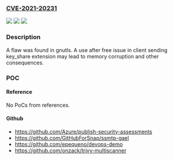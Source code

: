 ### [CVE-2021-20231](https://cve.mitre.org/cgi-bin/cvename.cgi?name=CVE-2021-20231)
![](https://img.shields.io/static/v1?label=Product&message=gnutls&color=blue)
![](https://img.shields.io/static/v1?label=Version&message=n%2Fa&color=blue)
![](https://img.shields.io/static/v1?label=Vulnerability&message=CWE-416&color=brighgreen)

### Description

A flaw was found in gnutls. A use after free issue in client sending key_share extension may lead to memory corruption and other consequences.

### POC

#### Reference
No PoCs from references.

#### Github
- https://github.com/Azure/publish-security-assessments
- https://github.com/GitHubForSnap/ssmtp-gael
- https://github.com/epequeno/devops-demo
- https://github.com/onzack/trivy-multiscanner

